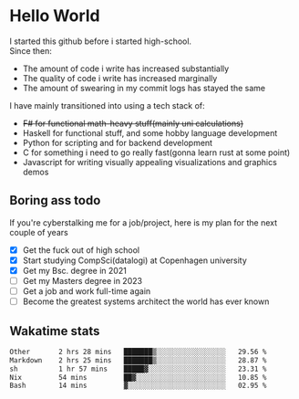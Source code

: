 # Hello World

I started this github before i started high-school.  
Since then:
- The amount of code i write has increased substantially
- The quality of code i write has increased marginally
- The amount of swearing in my commit logs has stayed the same

I have mainly transitioned into using a tech stack of:
- ~~F# for functional math-heavy stuff(mainly uni calculations)~~
- Haskell for functional stuff, and some hobby language development
- Python for scripting and for backend development
- C for something i need to go really fast(gonna learn rust at some point)
- Javascript for writing visually appealing visualizations and graphics demos

## Boring ass todo
If you're cyberstalking me for a job/project, here is my plan for the next couple of years
- [x] Get the fuck out of high school
- [x] Start studying CompSci(datalogi) at Copenhagen university
- [x] Get my Bsc. degree in 2021
- [ ] Get my Masters degree in 2023
- [ ] Get a job and work full-time again
- [ ] Become the greatest systems architect the world has ever known

## Wakatime stats
<!--START_SECTION:waka-->

```txt
Other       2 hrs 28 mins   ███████▒░░░░░░░░░░░░░░░░░   29.56 %
Markdown    2 hrs 25 mins   ███████▒░░░░░░░░░░░░░░░░░   28.87 %
sh          1 hr 57 mins    █████▓░░░░░░░░░░░░░░░░░░░   23.31 %
Nix         54 mins         ██▓░░░░░░░░░░░░░░░░░░░░░░   10.85 %
Bash        14 mins         ▓░░░░░░░░░░░░░░░░░░░░░░░░   02.95 %
```

<!--END_SECTION:waka-->
